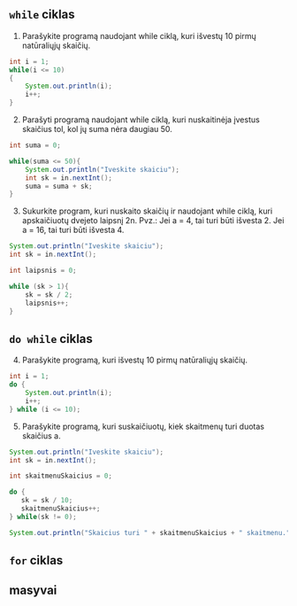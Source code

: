 ## ```while``` ciklas

1. Parašykite programą naudojant while ciklą, kuri išvestų 10 pirmų natūraliųjų skaičių.

```java
int i = 1;
while(i <= 10)
{
    System.out.println(i);
    i++;
}
```

2. Parašyti programą naudojant while ciklą, kuri nuskaitinėja įvestus skaičius tol, kol jų suma nėra daugiau 50.

```java
int suma = 0;

while(suma <= 50){
    System.out.println("Iveskite skaiciu");
    int sk = in.nextInt();
    suma = suma + sk;
}
```

3. Sukurkite program, kuri nuskaito skaičių ir naudojant while ciklą, kuri apskaičiuotų dvejeto laipsnį 2n. 
Pvz.: Jei a = 4, tai turi būti išvesta 2. Jei a = 16, tai turi būti išvesta 4.

```java
System.out.println("Iveskite skaiciu");
int sk = in.nextInt();

int laipsnis = 0;

while (sk > 1){
    sk = sk / 2;
    laipsnis++;
}
```

## ```do while``` ciklas

4. Parašykite programą, kuri išvestų 10 pirmų natūraliųjų skaičių.

```java
int i = 1;
do {
    System.out.println(i);
    i++;
} while (i <= 10);
```

5. Parašykite programą, kuri suskaičiuotų, kiek skaitmenų turi duotas skaičius a.

```java
System.out.println("Iveskite skaiciu");
int sk = in.nextInt();

int skaitmenuSkaicius = 0;

do {
   sk = sk / 10;
   skaitmenuSkaicius++;
} while(sk != 0);

System.out.println("Skaicius turi " + skaitmenuSkaicius + " skaitmenu.");
```

## ```for``` ciklas


## masyvai
